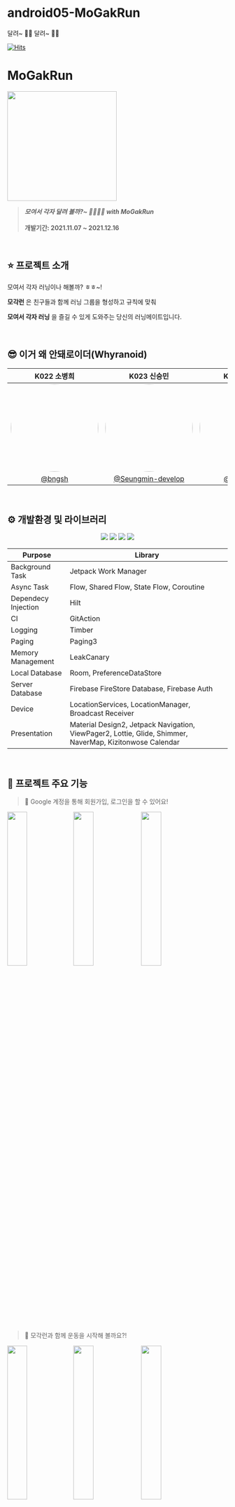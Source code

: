 # android05-MoGakRun
달려~ 🏃‍♀️ 달려~ 🏃‍♂️ 

[![Hits](https://hits.seeyoufarm.com/api/count/incr/badge.svg?url=https%3A%2F%2Fgithub.com%2Fboostcampwm-2022%2Fandroid05-MoGakRun&count_bg=%239CBF87&title_bg=%23555555&icon=&icon_color=%23E7E7E7&title=hits&edge_flat=false)](https://hits.seeyoufarm.com)



# MoGakRun
<img height="250" src="https://user-images.githubusercontent.com/65655825/204984450-cd7aa396-edd6-4d6c-9a72-3ac9253e9675.png"></img>
> **_모여서 각자 달려 볼까?~ 🏃‍♂️🏃‍♀️ with MoGakRun_** <br/><br/>
> **개발기간: 2021.11.07 ~ 2021.12.16**

<br/>

## ⭐️ 프로젝트 소개

모여서 각자 러닝이나 해볼까? ㅎㅎ~!

__모각런__ 은 친구들과 함께 러닝 그룹을 형성하고 규칙에 맞춰 

__모여서 각자 러닝__ 을 즐길 수 있게 도와주는 당신의 러닝메이트입니다.  

<br/>

## 😎 이거 왜 안돼로이더(Whyranoid) 

|K022 소병희|K023 신승민|K046 전현수|K051 주용한|
|:-:|:-:|:-:|:-:|
|<img src="https://user-images.githubusercontent.com/65655825/204984450-cd7aa396-edd6-4d6c-9a72-3ac9253e9675.png" width=200 style="border-radius:100%" >|<img src="https://user-images.githubusercontent.com/65655825/204984450-cd7aa396-edd6-4d6c-9a72-3ac9253e9675.png" width=200 style="border-radius:100%" >|<img src="https://user-images.githubusercontent.com/65655825/204988296-fc8e10b8-aabf-485c-9c6a-73346c09910a.jpg" width=200 style="border-radius:100%" >|<img src="https://user-images.githubusercontent.com/65655825/204987646-91eb987b-1a66-4f39-b4f4-0aae6a2b9368.png" width=200 style="border-radius:100%" >|
|[@bngsh](https://github.com/bngsh)|[@Seungmin-develop](https://github.com/Seungmin-develop)|[@soopeach](https://github.com/devjungwonlee)|[@yonghanJu](https://github.com/yonghanJu)|


<br/>

## ⚙️ 개발환경 및 라이브러리 

<p align="center">
  <img src="https://img.shields.io/badge/Kotlin-1.9.0-yellowgreen?logo=kotlin"/>
  <img src="https://img.shields.io/badge/Dolphin | -2021.3.1-blue?logo=Android+Studio"/>
  <img src="https://img.shields.io/badge/targetSdk-33-green?logo=Android"/>
  <img src="https://img.shields.io/badge/minSdk-23-green?logo=Android"/>
</p>

 | Purpose                                                   | Library                                                   |
| ------------------------------------------------------------ | ------------------------------------------------------- |
| Background Task | Jetpack Work Manager  |
| Async Task | Flow, Shared Flow, State Flow, Coroutine |
| Dependecy Injection | Hilt |
| CI | GitAction |
| Logging | Timber |
| Paging | Paging3 |
| Memory Management  | LeakCanary |
| Local Database | Room, PreferenceDataStore |
| Server Database | Firebase FireStore Database, Firebase Auth |
| Device | LocationServices, LocationManager, Broadcast Receiver |
| Presentation | Material Design2, Jetpack Navigation, ViewPager2, Lottie, Glide, Shimmer, NaverMap, Kizitonwose Calendar |

<br>

## 📁 프로젝트 주요 기능 

> 🔑 Google 계정을 통해 회원가입, 로그인을 할 수 있어요!

<img src="https://user-images.githubusercontent.com/65655825/204984450-cd7aa396-edd6-4d6c-9a72-3ac9253e9675.png" width=30%><img src="https://user-images.githubusercontent.com/65655825/204984450-cd7aa396-edd6-4d6c-9a72-3ac9253e9675.png" width=30%>
<img src="https://user-images.githubusercontent.com/65655825/204984450-cd7aa396-edd6-4d6c-9a72-3ac9253e9675.png" width=30%>

> 🏃 모각런과 함께 운동을 시작해 볼까요?!

<img src="https://user-images.githubusercontent.com/65655825/204984450-cd7aa396-edd6-4d6c-9a72-3ac9253e9675.png" width=30%><img src="https://user-images.githubusercontent.com/65655825/204984450-cd7aa396-edd6-4d6c-9a72-3ac9253e9675.png" width=30%>
<img src="https://user-images.githubusercontent.com/65655825/204984450-cd7aa396-edd6-4d6c-9a72-3ac9253e9675.png" width=30%>
<img src="https://user-images.githubusercontent.com/65655825/204984450-cd7aa396-edd6-4d6c-9a72-3ac9253e9675.png" width=30%><img src="https://user-images.githubusercontent.com/65655825/204984450-cd7aa396-edd6-4d6c-9a72-3ac9253e9675.png" width=30%>
<img src="https://user-images.githubusercontent.com/65655825/204984450-cd7aa396-edd6-4d6c-9a72-3ac9253e9675.png" width=30%>

> 👍 나의 운동 기록을 친구들에게 자랑해보세요!

<img src="https://user-images.githubusercontent.com/65655825/204984450-cd7aa396-edd6-4d6c-9a72-3ac9253e9675.png" width=30%><img src="https://user-images.githubusercontent.com/65655825/204984450-cd7aa396-edd6-4d6c-9a72-3ac9253e9675.png" width=30%>
<img src="https://user-images.githubusercontent.com/65655825/204984450-cd7aa396-edd6-4d6c-9a72-3ac9253e9675.png" width=30%>

> 🙌 그룹원들과 모여서 각자 달려보는건 어떨까요?

<img src="https://user-images.githubusercontent.com/65655825/204984450-cd7aa396-edd6-4d6c-9a72-3ac9253e9675.png" width=23%><img src="https://user-images.githubusercontent.com/65655825/204984450-cd7aa396-edd6-4d6c-9a72-3ac9253e9675.png" width=23%>
<img src="https://user-images.githubusercontent.com/65655825/204984450-cd7aa396-edd6-4d6c-9a72-3ac9253e9675.png" width=23%><img src="https://user-images.githubusercontent.com/65655825/204984450-cd7aa396-edd6-4d6c-9a72-3ac9253e9675.png" width=23%>

> 😊 나의 운동 기록들을 한눈에 살펴보아요

<img src="https://user-images.githubusercontent.com/65655825/204984450-cd7aa396-edd6-4d6c-9a72-3ac9253e9675.png" width=30%><img src="https://user-images.githubusercontent.com/65655825/204984450-cd7aa396-edd6-4d6c-9a72-3ac9253e9675.png" width=30%>

<br/>
<br/>

## 기술적 도전들

### 캘린더를 원하는 형태로 커스텀하고 모듈 라이브러리화 시켜보기!

- 마이런 탭에서 캘린더 뷰를 통해 나의 운동 기록을 한 눈에 보여줍니다. 이때 캘린더에게 요했던 기능들을 커스텀하고 라이브러리화 및 배포를 통해 다른 프로젝트에서 재사용이 가능하도록 만들었습니다.

<br>

### 엄격한 관심사 분리 및 재사용이 가능한 모듈화 분리

- 위 캘린더뷰와 비슷한 맥락으로 엄격한 관심사 분리를 통해 레이어별, 기능별 모듈을 분리해서 내부 프로젝트 또는 외부에서도 재사용이 가능한 모듈 분리를 위해 노력했습니다.

<br>

### 웨어러블 디바이스와 연동
- 기능별 모듈을 분리하는 이유로는 웨어러블 디바이스에서의 재활용이 있습니다! 러닝 앱인 만큼 웨어러블 디바이스와의 연결을 지원하면 좋겠다고 생각을 했고 그러기 위해서는 공유 가능한 기능별 모듈 분리가 필수적이라고 생각했습니다!

<br>

### 단방향 데이터 흐름을 만들기
- Firebase 제공해주는 여러 API들은 콜백 기반이며 이는 data, domain, presentation 레이어에 걸체 단방향 데이터 흐름을 만들기에 힘들고 따라서 가독성이 떨어지고 반응형 프로그래밍 작성이 힘들다고 생각했습니다. 이런 부분들을 개선하기 위해 suspend, flow를 활용해 단방형 데이터 흐름을 만들었습니다.

<br>

### 배포, 유지 보수, Compose로 전환

- 부스트캠프는 "이거 왜 안돼로이더"의 여정의 끝이 아닌 시작입니다.
프로젝트 배포와 유지보수를 목표로하고 있습니다.
서브 브랜치를 통해 WearOS 지원을 위한 코드 분리와 일부 화면 Compose 마이그레이션이 진행 중입니다.

<br>

**[이거 왜 안돼로이더의 개발일지 보러가기!!](https://www.notion.so/6c16bd9841cd452587bf59f96adcaaa4)**
